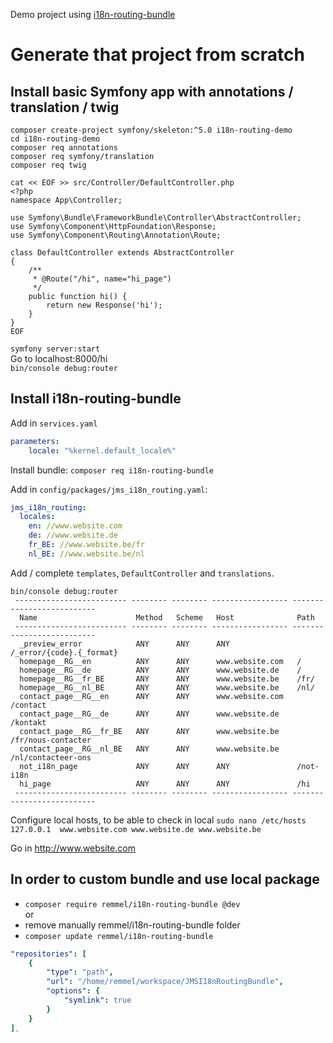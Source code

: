 Demo project using [i18n-routing-bundle](https://github.com/remmel/i18n-routing-bundle)

# Generate that project from scratch

## Install basic Symfony app with annotations / translation / twig
```shell script
composer create-project symfony/skeleton:^5.0 i18n-routing-demo
cd i18n-routing-demo
composer req annotations
composer req symfony/translation  
composer req twig
```
```shell script
cat << EOF >> src/Controller/DefaultController.php
<?php
namespace App\Controller;

use Symfony\Bundle\FrameworkBundle\Controller\AbstractController;
use Symfony\Component\HttpFoundation\Response;
use Symfony\Component\Routing\Annotation\Route;

class DefaultController extends AbstractController
{
    /**
     * @Route("/hi", name="hi_page")
     */
    public function hi() {
        return new Response('hi');
    }
}
EOF
```
`symfony server:start`  
Go to localhost:8000/hi  
`bin/console debug:router`  

## Install i18n-routing-bundle

Add in `services.yaml`
```yaml
parameters:
    locale: "%kernel.default_locale%"
```

Install bundle: `composer req i18n-routing-bundle` 

Add in `config/packages/jms_i18n_routing.yaml`:
```yaml
jms_i18n_routing:
  locales:
    en: //www.website.com
    de: //www.website.de
    fr_BE: //www.website.be/fr
    nl_BE: //www.website.be/nl
```

Add / complete `templates`, `DefaultController` and `translations`.

```shell script
bin/console debug:router
 ------------------------- -------- -------- ----------------- -------------------------- 
  Name                      Method   Scheme   Host              Path                      
 ------------------------- -------- -------- ----------------- -------------------------- 
  _preview_error            ANY      ANY      ANY               /_error/{code}.{_format}  
  homepage__RG__en          ANY      ANY      www.website.com   /                         
  homepage__RG__de          ANY      ANY      www.website.de    /                         
  homepage__RG__fr_BE       ANY      ANY      www.website.be    /fr/                      
  homepage__RG__nl_BE       ANY      ANY      www.website.be    /nl/                      
  contact_page__RG__en      ANY      ANY      www.website.com   /contact                  
  contact_page__RG__de      ANY      ANY      www.website.de    /kontakt                  
  contact_page__RG__fr_BE   ANY      ANY      www.website.be    /fr/nous-contacter        
  contact_page__RG__nl_BE   ANY      ANY      www.website.be    /nl/contacteer-ons        
  not_i18n_page             ANY      ANY      ANY               /not-i18n                 
  hi_page                   ANY      ANY      ANY               /hi                       
 ------------------------- -------- -------- ----------------- -------------------------- 

```

Configure local hosts, to be able to check in local
`sudo nano /etc/hosts`  
`127.0.0.1  www.website.com www.website.de www.website.be`

Go in http://www.website.com

## In order to custom bundle and use local package

- `composer require remmel/i18n-routing-bundle @dev`  
or
- remove manually remmel/i18n-routing-bundle folder
- `composer update remmel/i18n-routing-bundle`
```yml
"repositories": [
    {
        "type": "path",
        "url": "/home/remmel/workspace/JMSI18nRoutingBundle",
        "options": {
            "symlink": true
        }
    }
],
```
